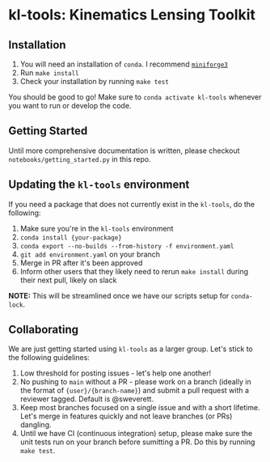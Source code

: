 # kl-tools: Kinematics Lensing Toolkit

## Installation

1. You will need an installation of `conda`. I recommend [`miniforge3`](https://www.google.com/search?client=firefox-b-1-d&q=miniforge3)
2. Run `make install`
3. Check your installation by running `make test`

You should be good to go! Make sure to `conda activate kl-tools` whenever you want to run or develop the code.

## Getting Started

Until more comprehensive documentation is written, please checkout `notebooks/getting_started.py` in this repo.

## Updating the `kl-tools` environment

If you need a package that does not currently exist in the `kl-tools`, do the following:
1. Make sure you're in the `kl-tools` environment
2. `conda install {your-package}`
3. `conda export --no-builds --from-history -f environment.yaml`
4. `git add environment.yaml` on your branch
5. Merge in PR after it's been approved
6. Inform other users that they likely need to rerun `make install` during their next pull, likely on slack

**NOTE:** This will be streamlined once we have our scripts setup for `conda-lock`.

## Collaborating

We are just getting started using `kl-tools` as a larger group. Let's stick to the following guidelines:
1. Low threshold for posting issues - let's help one another!
2. No pushing to `main` without a PR - please work on a branch (ideally in the format of `{user}/{branch-name}`) and submit a pull request with a reviewer tagged. Default is @sweverett.
3. Keep most branches focused on a single issue and with a short lifetime. Let's merge in features quickly and not leave branches (or PRs) dangling.
4. Until we have CI (continuous integration) setup, please make sure the unit tests run on your branch before sumitting a PR. Do this by running `make test`.
